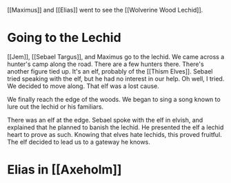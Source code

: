 [[Maximus]] and [[Elias]] went to see the [[Wolverine Wood Lechid]].
# Going to the Lechid
[[Jem]], [[Sebael Targus]], and Maximus go to the lechid. We came across a hunter's camp along the road. There are a few hunters there. There's another figure tied up. It's an elf, probably of the [[Thism Elves]]. Sebael tried speaking with the elf, but he had no interest in our help. Oh well, I tried. We decided to move along. That elf was a lost cause.

We finally reach the edge of the woods. We began to sing a song known to lure out the lechid or his familiars.

There was an elf at the edge. Sebael spoke with the elf in elvish, and explained that he planned to banish the lechid. He presented the elf a lechid heart to prove as such. Knowing that elves hate lechids, this proved fruitful. The elf decided to lead us to a gateway he knows.
# Elias in [[Axeholm]]

